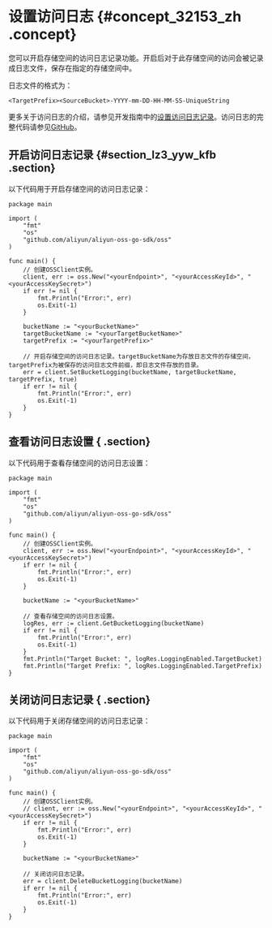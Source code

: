 # 设置访问日志 {#concept_32153_zh .concept}

您可以开启存储空间的访问日志记录功能。开启后对于此存储空间的访问会被记录成日志文件，保存在指定的存储空间中。

日志文件的格式为：

 `<TargetPrefix><SourceBucket>-YYYY-mm-DD-HH-MM-SS-UniqueString` 

更多关于访问日志的介绍，请参见开发指南中的[设置访问日志记录](../../../../cn.zh-CN/开发指南/安全管理/设置访问日志记录.md#)。访问日志的完整代码请参见[GitHub](https://github.com/aliyun/aliyun-oss-go-sdk/blob/master/sample/bucket_logging.go)。

## 开启访问日志记录 {#section_lz3_yyw_kfb .section}

以下代码用于开启存储空间的访问日志记录：

```language-go
package main

import (
	"fmt"
	"os"
	"github.com/aliyun/aliyun-oss-go-sdk/oss"
)

func main() {
	// 创建OSSClient实例。
	client, err := oss.New("<yourEndpoint>", "<yourAccessKeyId>", "<yourAccessKeySecret>")
	if err != nil {
		fmt.Println("Error:", err)
		os.Exit(-1)
	}

	bucketName := "<yourBucketName>"
	targetBucketName := "<yourTargetBucketName>"
	targetPrefix := "<yourTargetPrefix>"

	// 开启存储空间的访问日志记录。targetBucketName为存放日志文件的存储空间，targetPrefix为被保存的访问日志文件前缀，即日志文件存放的目录。
	err = client.SetBucketLogging(bucketName, targetBucketName, targetPrefix, true)
	if err != nil {
		fmt.Println("Error:", err)
		os.Exit(-1)
	}
}

```

## 查看访问日志设置 { .section}

以下代码用于查看存储空间的访问日志设置：

```language-go
package main

import (
	"fmt"
	"os"
	"github.com/aliyun/aliyun-oss-go-sdk/oss"
)

func main() {
	// 创建OSSClient实例。
	client, err := oss.New("<yourEndpoint>", "<yourAccessKeyId>", "<yourAccessKeySecret>")
	if err != nil {
		fmt.Println("Error:", err)
		os.Exit(-1)
	}

	bucketName := "<yourBucketName>"

	// 查看存储空间的访问日志设置。
	logRes, err := client.GetBucketLogging(bucketName)
	if err != nil {
		fmt.Println("Error:", err)
		os.Exit(-1)
	}
	fmt.Println("Target Bucket: ", logRes.LoggingEnabled.TargetBucket)
	fmt.Println("Target Prefix: ", logRes.LoggingEnabled.TargetPrefix)
}

```

## 关闭访问日志记录 { .section}

以下代码用于关闭存储空间的访问日志记录：

```language-go
package main

import (
	"fmt"
	"os"
	"github.com/aliyun/aliyun-oss-go-sdk/oss"
)

func main() {
	// 创建OSSClient实例。
	// client, err := oss.New("<yourEndpoint>", "<yourAccessKeyId>", "<yourAccessKeySecret>")
	if err != nil {
		fmt.Println("Error:", err)
		os.Exit(-1)
	}

	bucketName := "<yourBucketName>"

	// 关闭访问日志记录。
	err = client.DeleteBucketLogging(bucketName)
	if err != nil {
		fmt.Println("Error:", err)
		os.Exit(-1)
	}
}

```


